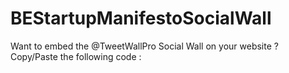 # BEStartupManifestoSocialWall

Want to embed the @TweetWallPro Social Wall on your website ? Copy/Paste the following code :

<div class="widget-twp" data-widget-name="bestartupmanifesto" widget-width="920" widget-height="518"></div>
<script async src="http://www.tweetwallpro.com/widget/widget.js"></script>
